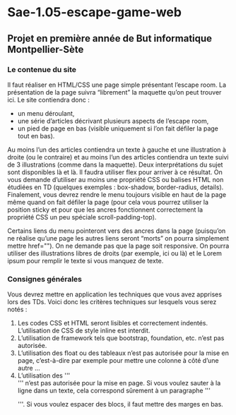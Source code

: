 # Sae-1.05-escape-game-web
## Projet en première année de But informatique Montpellier-Sète

### Le contenue du site

Il faut réaliser en HTML/CSS une page simple présentant l’escape room. La présentation de la page suivra “librement” la maquette qu’on peut trouver ici. 
Le site contiendra donc :

- un menu déroulant,
- une série d’articles décrivant plusieurs aspects de l’escape room,
- un pied de page en bas (visible uniquement si l’on fait défiler la page tout en bas).

Au moins l’un des articles contiendra un texte à gauche et une illustration à droite (ou le contraire) et au moins l’un des articles contiendra un texte suivi de 3 illustrations (comme dans la maquette). Deux interprétations du sujet sont disponibles là et là. Il faudra utiliser flex pour arriver à ce résultat. On vous demande d’utiliser au moins une propriété CSS ou balises HTML non étudiées en TD (quelques exemples : box-shadow, border-radius, details). Finalement, vous devrez rendre le menu toujours visible en haut de la page même quand on fait défiler la page (pour cela vous pourrez utiliser la position sticky et pour que les ancres fonctionnent correctement la propriété CSS un peu spéciale scroll-padding-top).

Certains liens du menu pointeront vers des ancres dans la page (puisqu’on ne réalise qu’une page les autres liens seront “morts” on pourra simplement mettre href=""). On ne demande pas que la page soit responsive. On pourra utiliser des illustrations libres de droits (par exemple, ici ou là) et le Lorem ipsum pour remplir le texte si vous manquez de texte.


### Consignes générales

Vous devrez mettre en application les techniques que vous avez apprises lors des TDs. Voici donc les critères techniques sur lesquels vous serez notés :

1. Les codes CSS et HTML seront lisibles et correctement indentés. L’utilisation de CSS de style inline est interdit.
2. L’utilisation de framework tels que bootstrap, foundation, etc. n’est pas autorisée.
3. L’utilisation des float ou des tableaux n’est pas autorisée pour la mise en page, c’est-à-dire par exemple pour mettre une colonne à côté d’une autre …
4. L’utilisation des '''<br>''' n’est pas autorisée pour la mise en page. Si vous voulez sauter à la ligne dans un texte, cela correspond sûrement à un paragraphe '''<p>'''. Si vous voulez espacer des blocs, il faut mettre des marges en bas.
